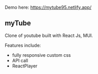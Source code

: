 Demo here: https://mytube95.netlify.app/

## myTube
Clone of youtube built with React Js, MUI.

Features include:
- fully responsive custom css 
- API call
- ReactPlayer

